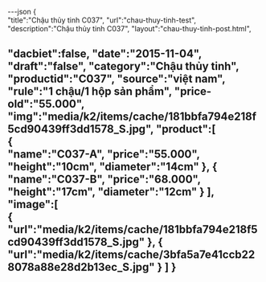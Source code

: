 ---json
{  
   "title":"Chậu thủy tinh C037",
   "url":"chau-thuy-tinh-test",
   "description":"Chậu thủy tinh C037",
   "layout":"chau-thuy-tinh-post.html",
  
   "dacbiet":false,
   "date":"2015-11-04",
   "draft":"false",
   "category":"Chậu thủy tinh",
   "productid":"C037",
   "source":"việt nam",
   "rule":"1 chậu/1 hộp sản phẩm",
   "price-old":"55.000",
   "img":"media/k2/items/cache/181bbfa794e218f5cd90439ff3dd1578_S.jpg",
   "product":[  
            {  
               "name":"C037-A",
               "price":"55.000",
               "height":"10cm",
               "diameter":"14cm"
            },
            {  
               "name":"C037-B",
               "price":"68.000",
               "height":"17cm",
               "diameter":"12cm"
            }
         ],
   "image":[  
      {  
         "url":"media/k2/items/cache/181bbfa794e218f5cd90439ff3dd1578_S.jpg"
      },
      {  
         "url":"media/k2/items/cache/3bfa5a7e41ccb228078a88e28d2b13ec_S.jpg"
      }
   ]
}
---